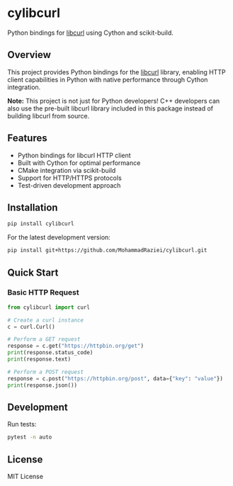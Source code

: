 # cylibcurl

Python bindings for [libcurl](https://curl.se/libcurl/) using Cython and scikit-build.

## Overview

This project provides Python bindings for the [libcurl](https://curl.se/libcurl/) library, enabling HTTP client capabilities in Python with native performance through Cython integration.

**Note:** This project is not just for Python developers! C++ developers can also use the pre-built libcurl library included in this package instead of building libcurl from source.

## Features

- Python bindings for libcurl HTTP client
- Built with Cython for optimal performance
- CMake integration via scikit-build
- Support for HTTP/HTTPS protocols
- Test-driven development approach

## Installation

```bash
pip install cylibcurl
```

For the latest development version:
```bash
pip install git+https://github.com/MohammadRaziei/cylibcurl.git
```

## Quick Start

### Basic HTTP Request

```python
from cylibcurl import curl

# Create a curl instance
c = curl.Curl()

# Perform a GET request
response = c.get("https://httpbin.org/get")
print(response.status_code)
print(response.text)

# Perform a POST request
response = c.post("https://httpbin.org/post", data={"key": "value"})
print(response.json())
```

## Development

Run tests:
```bash
pytest -n auto
```

## License

MIT License
